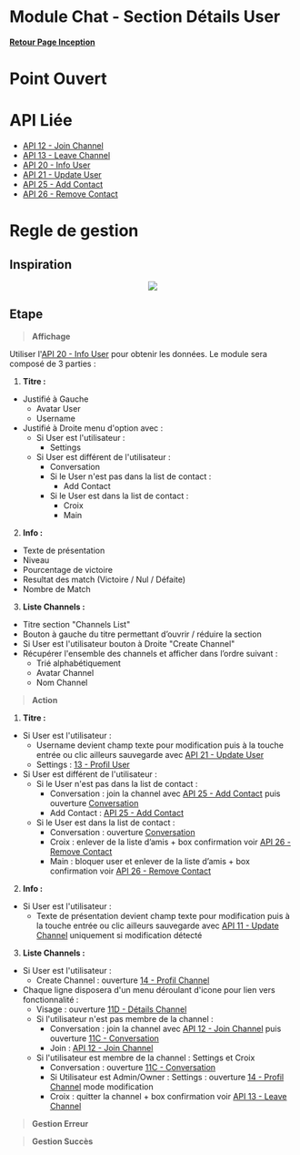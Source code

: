 # Module Chat - Section Détails User

**[Retour Page Inception](./00_Page_Inception.md)**

# Point Ouvert

# API Liée
- [API 12 - Join Channel](../API/12_Join_Channel.md)
- [API 13 - Leave Channel](../API/13_Leave_Channel.md)
- [API 20 - Info User](../API/20_Info_User.md)
- [API 21 - Update User](../API/21_Update_User.md)
- [API 25 - Add Contact](../API/25_Add_Contact.md)
- [API 26 - Remove Contact](../API/26_Remove_Contact.md)
# Regle de gestion

## Inspiration
<p align="center">
	<img src="./Inspiration/" />
</p>

## Etape

> **Affichage**

Utiliser l'[API 20 - Info User](../API/20_Info_User.md) pour obtenir les données. Le module sera composé de 3 parties :

1. **Titre :**
- Justifié à Gauche
	- Avatar User
	- Username
- Justifié à Droite menu d'option avec :
	- Si User est l'utilisateur :
		- Settings
	- Si User est différent de l'utilisateur :
		- Conversation
		- Si le User n'est pas dans la list de contact :
			- Add Contact
		- Si le User est dans la list de contact :
			- Croix
			- Main

2. **Info :**
- Texte de présentation
- Niveau
- Pourcentage de victoire
- Resultat des match (Victoire / Nul / Défaite)
- Nombre de Match

3. **Liste Channels :**
- Titre section "Channels List"
- Bouton à gauche du titre permettant d’ouvrir / réduire la section
- Si User est l'utilisateur bouton à Droite "Create Channel"
- Récupérer l'ensemble des channels et afficher dans l’ordre suivant  :
	- Trié alphabétiquement
	- Avatar Channel
	- Nom Channel

> **Action**

1. **Titre :**
- Si User est l'utilisateur :
	- Username devient champ texte pour modification puis à la touche entrée ou clic ailleurs sauvegarde avec [API 21 - Update User](../API/21_Update_User.md)
	- Settings : [13 - Profil User](./13_Profil_User.md)
- Si User est différent de l'utilisateur :
	- Si le User n'est pas dans la list de contact :
		- Conversation : join la channel avec [API 25 - Add Contact](../API/25_Add_Contact.md) puis ouverture [Conversation](./11C_Conversation.md)
		- Add Contact : [API 25 - Add Contact](../API/25_Add_Contact.md)
	- Si le User est dans la list de contact :
		- Conversation : ouverture [Conversation](./11C_Conversation.md)
		- Croix : enlever de la liste d’amis + box confirmation voir [API 26 - Remove Contact](../API/26_Remove_Contact.md)
		- Main : bloquer user et enlever de la liste d’amis + box confirmation voir [API 26 - Remove Contact](../API/26_Remove_Contact.md)

2. **Info :**
- Si User est l'utilisateur :
	- Texte de présentation devient champ texte pour modification puis à la touche entrée ou clic ailleurs sauvegarde avec [API 11 - Update Channel](../API/11_Update_Channel.md) uniquement si modification détecté

3. **Liste Channels :**
- Si User est l'utilisateur :
	- Create Channel : ouverture [14 - Profil Channel](./14_Profil_Channel.md)
- Chaque ligne disposera d'un menu déroulant d'icone pour lien vers fonctionnalité :
	- Visage : ouverture [11D - Détails Channel](./11E_Details_User.md)
	- Si l'utilisateur n'est pas membre de la channel : 
		- Conversation : join la channel avec [API 12 - Join Channel](../API/12_Join_Channel.md) puis ouverture [11C - Conversation](./11C_Conversation.md)
		- Join : [API 12 - Join Channel](../API/12_Join_Channel.md)
	- Si l'utilisateur est membre de la channel : Settings et Croix
		- Conversation : ouverture [11C - Conversation](./11C_Conversation.md)
		- Si Utilisateur est Admin/Owner : Settings : ouverture [14 - Profil Channel](./14_Profil_Channel.md) mode modification
		- Croix : quitter la channel + box confirmation voir [API 13 - Leave Channel](../API/13_Leave_Channel.md)

> **Gestion Erreur**

> **Gestion Succès**

